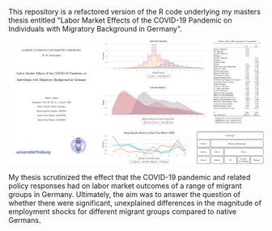 This repository is a refactored version of the R code underlying my masters thesis entitled "Labor Market Effects of the COVID-19 Pandemic on Individuals with Migratory Background in Germany".


<div style="text-align:center">
    <img src="https://github.com/dca-python/covid-impact-on-migrant-labor/blob/b50391caa43b9d610d2d5643138fdd8836cf3c94/images/for_display/master_thesis_readme_teaser.png" alt="Group of Images from Thesis">
</div>


My thesis scrutinized the effect that the COVID-19 pandemic and related policy responses had on labor market outcomes of a range of migrant groups in Germany. Ultimately, the aim was to answer the question of whether there were significant, unexplained differences in the magnitude of employment shocks for different migrant groups compared to native Germans.
